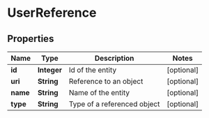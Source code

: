 

# UserReference

## Properties

Name | Type | Description | Notes
------------ | ------------- | ------------- | -------------
**id** | **Integer** | Id of the entity |  [optional]
**uri** | **String** | Reference to an object |  [optional]
**name** | **String** | Name of the entity |  [optional]
**type** | **String** | Type of a referenced object |  [optional]



